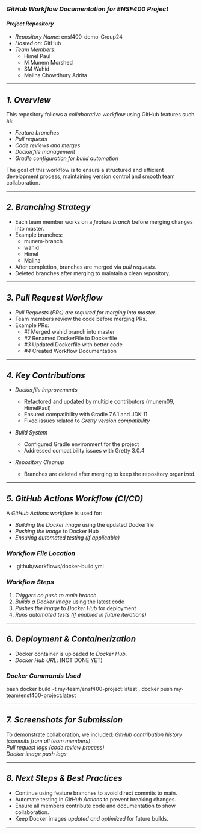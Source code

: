 ### *GitHub Workflow Documentation for ENSF400 Project*

#### *Project Repository*  
- *Repository Name*: ensf400-demo-Group24  
- *Hosted on*: GitHub  
- *Team Members*:  
  - Himel Paul  
  - M Munem Morshed
  - SM Wahid  
  - Maliha Chowdhury Adrita
 
---

## *1. Overview*
This repository follows a *collaborative workflow* using GitHub features such as:
- *Feature branches*
- *Pull requests*
- *Code reviews and merges*
- *Dockerfile management*
- *Gradle configuration for build automation*

The goal of this workflow is to ensure a structured and efficient development process, maintaining version control and smooth team collaboration.

---

## *2. Branching Strategy*
- Each team member works on a *feature branch* before merging changes into master.
- Example branches:
  - munem-branch
  - wahid
  - Himel
  - Maliha
- After completion, branches are merged via *pull requests*.
- Deleted branches after merging to maintain a clean repository.

---

## *3. Pull Request Workflow*
- *Pull Requests (PRs) are required for merging into master.*
- Team members review the code before merging PRs.
- Example PRs:
  - *#1* Merged wahid branch into master
  - *#2* Renamed DockerFile to Dockerfile
  - *#3* Updated Dockerfile with better code
  - *#4* Created Workflow Documentation

---

## *4. Key Contributions*
- *Dockerfile Improvements*
  - Refactored and updated by multiple contributors (munem09, HimelPaul)
  - Ensured compatibility with Gradle 7.6.1 and JDK 11
  - Fixed issues related to *Gretty version compatibility*

- *Build System*
  - Configured Gradle environment for the project
  - Addressed compatibility issues with Gretty 3.0.4

- *Repository Cleanup*
  - Branches are deleted after merging to keep the repository organized.

---

## *5. GitHub Actions Workflow (CI/CD)*
A *GitHub Actions workflow* is used for:
- *Building the Docker image* using the updated Dockerfile
- *Pushing the image* to Docker Hub
- *Ensuring automated testing (if applicable)*

### *Workflow File Location*
- .github/workflows/docker-build.yml

### *Workflow Steps*
1. *Triggers on push to main branch*  
2. *Builds a Docker image* using the latest code  
3. *Pushes the image* to *Docker Hub* for deployment  
4. *Runs automated tests (if enabled in future iterations)*  

---

## *6. Deployment & Containerization*
- Docker container is uploaded to *Docker Hub*.
- *Docker Hub URL*: (NOT DONE YET)

### *Docker Commands Used*
bash
docker build -t my-team/ensf400-project:latest .
docker push my-team/ensf400-project:latest


---

## *7. Screenshots for Submission*
To demonstrate collaboration, we included:
 *GitHub contribution history (commits from all team members)*  
 *Pull request logs (code review process)*  
 *Docker image push logs*  

---

## *8. Next Steps & Best Practices*
- Continue using feature branches to avoid direct commits to main.
- Automate testing in *GitHub Actions* to prevent breaking changes.
- Ensure all members contribute code and documentation to show collaboration.
- Keep Docker images *updated and optimized* for future builds.

---

